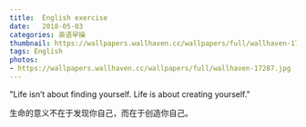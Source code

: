 ```yaml
---
title:  English exercise
date:   2018-05-03
categories: 英语早操
thumbnail: https://wallpapers.wallhaven.cc/wallpapers/full/wallhaven-17287.jpg
tags: English
photos:
- https://wallpapers.wallhaven.cc/wallpapers/full/wallhaven-17287.jpg
---
```


"Life isn’t about finding yourself. Life is about creating yourself."
<p>生命的意义不在于发现你自己，而在于创造你自己。</p>
